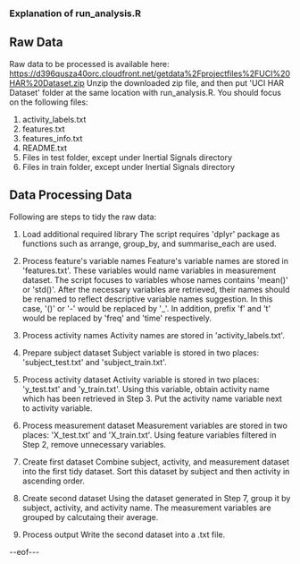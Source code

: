 ### Explanation of run_analysis.R

## Raw Data
Raw data to be processed is available here:
https://d396qusza40orc.cloudfront.net/getdata%2Fprojectfiles%2FUCI%20HAR%20Dataset.zip
Unzip the downloaded zip file, and then put 'UCI HAR Dataset' folder at the same location with run_analysis.R.
You should focus on the following files:
1. activity_labels.txt
2. features.txt
3. features_info.txt
4. README.txt
5. Files in test folder, except under Inertial Signals directory
6. Files in train folder, except under Inertial Signals directory

## Data Processing Data
Following are steps to tidy the raw data:
1. Load additional required library
    The script requires 'dplyr' package as functions such as arrange, group_by, and summarise_each are used.

2. Process feature's variable names
    Feature's variable names are stored in 'features.txt'. These variables would name variables in measurement dataset. The script focuses to variables whose names contains 'mean()' or 'std()'. After the necessary variables are retrieved, their names should be renamed to reflect descriptive variable names suggestion. In this case, '()' or '-' would be replaced by '_'. In addition, prefix 'f' and 't' would be replaced by 'freq' and 'time' respectively.
    
3. Process activity names
    Activity names are stored in 'activity_labels.txt'. 

4. Prepare subject dataset
    Subject variable is stored in two places: 'subject_test.txt' and 'subject_train.txt'. 

5. Process activity dataset
    Activity variable is stored in two places: 'y_test.txt' and 'y_train.txt'. Using this variable, obtain activity name which has been retrieved in Step 3. Put the activity name variable next to activity variable.
    
6. Process measurement dataset
    Measurement variables are stored in two places: 'X_test.txt' and 'X_train.txt'. Using feature variables filtered in Step 2, remove unnecessary variables.

7. Create first dataset
    Combine subject, activity, and measurement dataset into the first tidy dataset. Sort this dataset by subject and then activity in ascending order.
    
8. Create second dataset
    Using the dataset generated in Step 7, group it by subject, activity, and activity name. The measurement variables are grouped by calcutaing their average.

9. Process output
    Write the second dataset into a .txt file.

--eof---